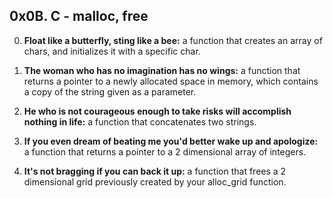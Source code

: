 ## 0x0B. C - malloc, free

0. **Float like a butterfly, sting like a bee:** 
     a function that creates an array of chars, and initializes it with a specific char.

1. **The woman who has no imagination has no wings:**
     a function that returns a pointer to a newly allocated space in memory, which contains 
     a copy of the string given as a parameter.

2. **He who is not courageous enough to take risks will accomplish nothing in life:**
     a function that concatenates two strings.

3. **If you even dream of beating me you'd better wake up and apologize:**
     a function that returns a pointer to a 2 dimensional array of integers.

4. **It's not bragging if you can back it up:**
     a function that frees a 2 dimensional grid previously created by your alloc_grid function.
